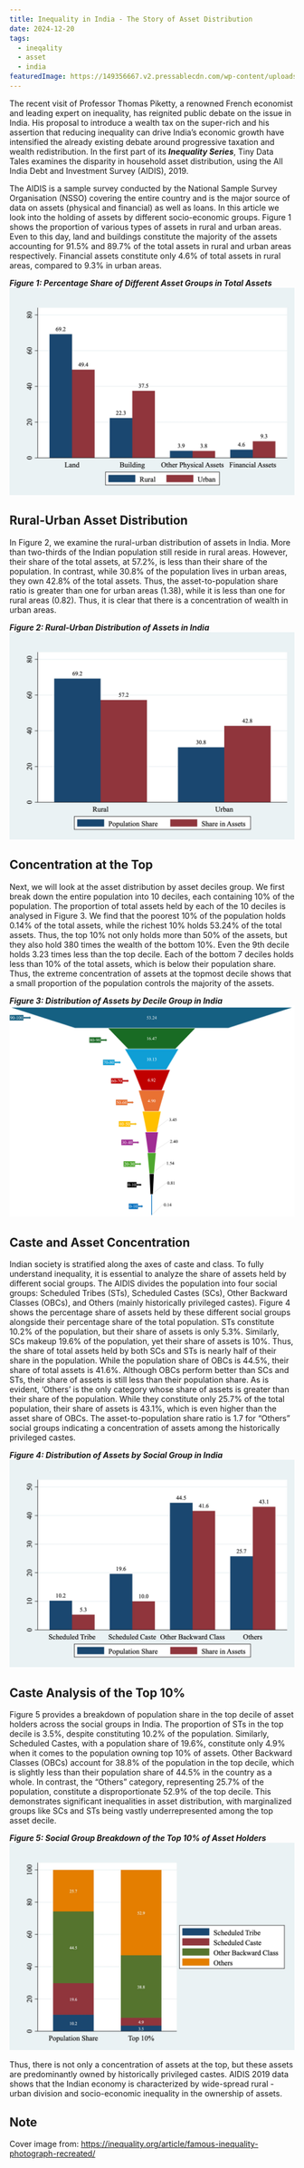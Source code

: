 ```yaml
---
title: Inequality in India - The Story of Asset Distribution
date: 2024-12-20
tags:
  - ineqality
  - asset
  - india
featuredImage: https://149356667.v2.pressablecdn.com/wp-content/uploads/2020/12/2-miller-tuca-aerial-photos-of-sao-paolo.jpg
---
```


The recent visit of Professor Thomas Piketty, a renowned French economist and leading expert on inequality, has reignited public debate on the issue in India. His proposal to introduce a wealth tax on the super-rich and his assertion that reducing inequality can drive India’s economic growth have intensified the already existing debate around progressive taxation and wealth redistribution. In the first part of its ***Inequality Series***, Tiny Data Tales examines the disparity in household asset distribution, using the All India Debt and Investment Survey (AIDIS), 2019.

The AIDIS is a sample survey conducted by the National Sample Survey Organisation (NSSO) covering the entire country and is the major source of data on assets (physical and financial) as well as loans. In this article we look into the holding of assets by different socio-economic groups. Figure 1 shows the proportion of various types of assets in rural and urban areas. Even to this day, land and buildings constitute the majority of the assets accounting for 91.5% and 89.7% of the total assets in rural and urban areas respectively. Financial assets constitute only 4.6% of total assets in rural areas, compared to 9.3% in urban areas. 

***Figure 1: Percentage Share of Different Asset Groups in Total Assets***
![](figure-1.jpg)

## Rural-Urban Asset Distribution

In Figure 2, we examine the rural-urban distribution of assets in India. More than two-thirds of the Indian population still reside in rural areas. However, their share of the total assets, at 57.2%, is less than their share of the population. In contrast, while 30.8% of the population lives in urban areas, they own 42.8% of the total assets. Thus, the asset-to-population share ratio is greater than one for urban areas (1.38), while it is less than one for rural areas (0.82). Thus, it is clear that there is a concentration of wealth in urban areas. 

***Figure 2: Rural-Urban Distribution of Assets in India***
![](figure-2.jpg)

## Concentration at the Top

Next, we will look at the asset distribution by asset deciles group. We first break down the entire population into 10 deciles, each containing 10% of the population. The proportion of total assets held by each of the 10 deciles is analysed in Figure 3. 
We find that the poorest 10% of the population holds 0.14% of the total assets, while the richest 10% holds 53.24% of the total assets. Thus, the top 10% not only holds more than 50% of the assets, but they also hold 380 times the wealth of the bottom 10%. Even the 9th decile holds 3.23 times less than the top decile. Each of the bottom 7 deciles holds less than 10% of the total assets, which is below their population share. Thus, the extreme concentration of assets at the topmost decile shows that a small proportion of the population controls the majority of the assets.  

***Figure 3: Distribution of Assets by Decile Group in India***
![](figure-3.png)

## Caste and Asset Concentration

Indian society is stratified along the axes of caste and class. To fully understand inequality, it is essential to analyze the share of assets held by different social groups. The AIDIS divides the population into four social groups: Scheduled Tribes (STs), Scheduled Castes (SCs), Other Backward Classes (OBCs), and Others (mainly historically privileged castes). 
Figure 4 shows the percentage share of assets held by these different social groups alongside their percentage share of the total population. STs constitute 10.2% of the population, but their share of assets is only 5.3%. Similarly, SCs makeup 19.6% of the population, yet their share of assets is 10%. Thus, the share of total assets held by both SCs and STs is nearly half of their share in the population. While the population share of OBCs is 44.5%, their share of total assets is 41.6%. Although OBCs perform better than SCs and STs, their share of assets is still less than their population share. As is evident, ‘Others’ is the only category whose share of assets is greater than their share of the population. While they constitute only 25.7% of the total population, their share of assets is 43.1%, which is even higher than the asset share of OBCs. The asset-to-population share ratio is 1.7 for “Others” social groups indicating a concentration of assets among the historically privileged castes.   

***Figure 4: Distribution of Assets by Social Group in India***
![](figure-4.jpg)

## Caste Analysis of the Top 10%

Figure 5 provides a breakdown of population share in the top decile of asset holders across the social groups in India. The proportion of STs in the top decile is 3.5%, despite constituting 10.2% of the population. Similarly, Scheduled Castes, with a population share of 19.6%, constitute only  4.9% when it comes to the population owning top 10% of assets. Other Backward Classes (OBCs) account for 38.8% of the population in the top decile, which is slightly less than their population share of 44.5% in the country as a whole. In contrast, the “Others” category, representing 25.7% of the population, constitute a disproportionate 52.9% of the top decile. This demonstrates significant inequalities in asset distribution, with marginalized groups like SCs and STs being vastly underrepresented among the top asset decile. 

***Figure 5: Social Group Breakdown of the Top 10% of Asset Holders***
![](figure-5.jpg)

Thus, there is not only a concentration of assets at the top, but these assets are predominantly owned by historically privileged castes. AIDIS 2019 data shows that the Indian economy is characterized by wide-spread rural - urban division and socio-economic inequality in the ownership of assets.

## Note
Cover image from: https://inequality.org/article/famous-inequality-photograph-recreated/
